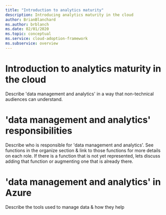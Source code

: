 ```yaml
---
title: "Introduction to analytics maturity"
description: Introducing analytics maturity in the cloud
author: BrianBlanchard
ms.author: brblanch
ms.date: 02/01/2020
ms.topic: conceptual
ms.service: cloud-adoption-framework
ms.subservice: overview
---
```


# Introduction to analytics maturity in the cloud

Describe 'data management and analytics' in a way that non-technical audiences can understand.

# 'data management and analytics' responsibilities

Describe who is responsible for 'data management and analytics'. See functions in the organize section & link to those functions for more details on each role. If there is a function that is not yet represented, lets discuss adding that function or augmenting one that is already there.

# 'data management and analytics' in Azure

Describe the tools used to manage data & how they help

